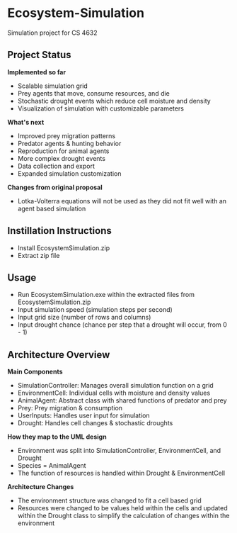 # Ecosystem-Simulation
Simulation project for CS 4632

## Project Status

**Implemented so far**
- Scalable simulation grid
- Prey agents that move, consume resources, and die
- Stochastic drought events which reduce cell moisture and density
- Visualization of simulation with customizable parameters

**What's next**
- Improved prey migration patterns
- Predator agents & hunting behavior
- Reproduction for animal agents
- More complex drought events
- Data collection and export
- Expanded simulation customization

**Changes from original proposal**
- Lotka-Volterra equations will not be used as they did not fit well with an agent based simulation

## Instillation Instructions
- Install EcosystemSimulation.zip
- Extract zip file

## Usage
- Run EcosystemSimulation.exe within the extracted files from EcosystemSimulation.zip
- Input simulation speed (simulation steps per second)
- Input grid size (number of rows and columns)
- Input drought chance (chance per step that a drought will occur, from 0 - 1)

## Architecture Overview
**Main Components**
- SimulationController: Manages overall simulation function on a grid
- EnvironmentCell: Individual cells with moisture and density values
- AnimalAgent: Abstract class with shared functions of predator and prey
- Prey: Prey migration & consumption
- UserInputs: Handles user input for simulation
- Drought: Handles cell changes & stochastic droughts

**How they map to the UML design**
- Environment was split into SimulationController, EnvironmentCell, and Drought
- Species = AnimalAgent
- The function of resources is handled within Drought & EnvironmentCell

**Architecture Changes**
- The environment structure was changed to fit a cell based grid
- Resources were changed to be values held within the cells and updated within the Drought class to simplify the calculation of changes within the environment

